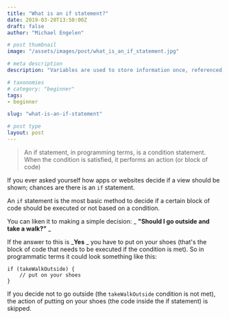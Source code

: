 ```yaml
---
title: "What is an if statement?"
date: 2019-03-20T13:50:00Z
draft: false
author: "Michael Engelen"

# post thumbnail
image: "/assets/images/post/what_is_an_if_statement.jpg"

# meta description
description: "Variables are used to store information once, referenced by an alias, and used multiple times throughout the code; reducing duplication."

# taxonomies
# category: "beginner"
tags:
- beginner

slug: "what-is-an-if-statement"

# post type
layout: post
---
```


> An if statement, in programming terms, is a condition statement. When the condition is satisfied, it performs an action (or block of code)

If you ever asked yourself how apps or websites decide if a view should be shown; chances are there is an `if` statement.

An `if` statement is the most basic method to decide if a certain block of code should be executed or not based on a condition.

You can liken it to making a simple decision: _ **"Should I go outside and take a walk?"** _

If the answer to this is  _**Yes** _ you have to put on your shoes (that's the block of code that needs to be executed if the condition is met). So in programmatic terms it could look something like this:

```
if (takeWalkOutside) {
    // put on your shoes
}
```

If you decide not to go outside (the `takeWalkOutside` condition is not met), the action of putting on your shoes (the code inside the if statement) is skipped.


